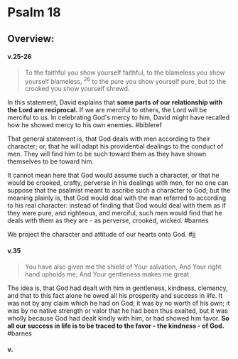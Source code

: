 # Psalm 18

## Overview:



#### v.25-26
>To the faithful you show yourself faithful, to the blameless you show yourself blameless, <sup>26</sup> to the pure you show yourself pure, but to the crooked you show yourself shrewd.

In this statement, David explains that **some parts of our relationship with the Lord are reciprocal.** If we are merciful to others, the Lord will be merciful to us. In celebrating God's mercy to him, David might have recalled how he showed mercy to his own enemies.
#bibleref 

That general statement is, that God deals with men according to their character; or, that he will adapt his providential dealings to the conduct of men. They will find him to be such toward them as they have shown themselves to be toward him.

It cannot mean here that God would assume such a character, or that he would be crooked, crafty, perverse in his dealings with men, for no one can suppose that the psalmist meant to ascribe such a character to God; but the meaning plainly is, that God would deal with the man referred to according to his real character: instead of finding that God would deal with them as if they were pure, and righteous, and merciful, such men would find that he deals with them as they are - as perverse, crooked, wicked.
#barnes 

We project the character and attitude of our hearts onto God.
#jj 

#### v.35
>You have also given me the shield of Your salvation, And Your right hand upholds me; And Your gentleness makes me great.

The idea is, that God had dealt with him in gentleness, kindness, clemency, and that to this fact alone he owed all his prosperity and success in life. It was not by any claim which he had on God; it was by no worth of his own; it was by no native strength or valor that he had been thus exalted, but it was wholly because God had dealt kindly with him, or had showed him favor. **So all our success in life is to be traced to the favor - the kindness - of God.**
#barnes 

#### v.
>

